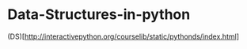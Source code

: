 # Data-Structures-in-python
(DS)[http://interactivepython.org/courselib/static/pythonds/index.html]
